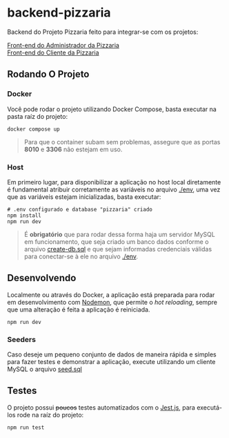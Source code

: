 # backend-pizzaria

Backend do Projeto Pizzaria feito para integrar-se com os projetos:

[Front-end do Administrador da Pizzaria](https://github.com/henriqueyun/frontend-pizzaria-admin)<br/>
[Front-end do Cliente da Pizzaria](https://github.com/henriqueyun/frontend-pizzaria-cliente)

## Rodando O Projeto

### Docker

Você pode rodar o projeto utilizando Docker Compose, basta executar na pasta raíz do projeto:

```
docker compose up
```

> Para que o container subam sem problemas, assegure que as portas **8010** e **3306** não estejam em uso.

### Host

Em primeiro lugar, para disponibilizar a aplicação no host local diretamente é fundamental atribuir corretamente as variáveis no arquivo [./env](./.env), uma vez que as variáveis estejam inicializadas, basta executar:

```
# .env configurado e database "pizzaria" criado
npm install
npm run dev
```

> É **obrigatório** que para rodar dessa forma haja um servidor MySQL em funcionamento, que seja criado um banco dados conforme o arquivo [create-db.sql](./db/create-db.sql) e que sejam informadas credenciais válidas para conectar-se à ele no arquivo [./env](./.env).

## Desenvolvendo

Localmente ou através do Docker, a aplicação está preparada para rodar em desenvolvimento com [Nodemon](https://www.npmjs.com/package/nodemon), que permite o _hot reloading_, sempre que uma alteração é feita a aplicação é reiniciada.

```
npm run dev
```

### Seeders

Caso deseje um pequeno conjunto de dados de maneira rápida e simples para fazer testes e demonstrar a aplicação, execute utilizando um cliente MySQL o arquivo [seed.sql](./db/seed.sql)

## Testes

O projeto possui ~~poucos~~ testes automatizados com o [Jest.js](https://jestjs.io/), para executá-los rode na raíz do projeto:

```
npm run test
```
